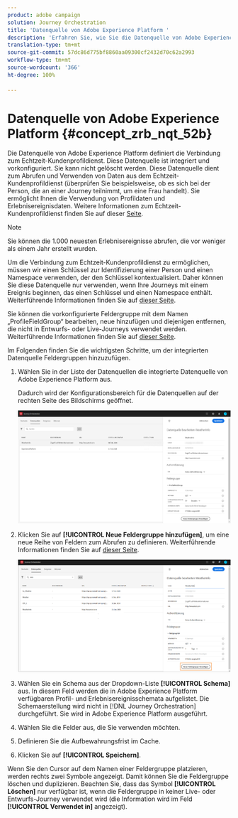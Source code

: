 ```yaml
---
product: adobe campaign
solution: Journey Orchestration
title: 'Datenquelle von Adobe Experience Platform '
description: 'Erfahren Sie, wie Sie die Datenquelle von Adobe Experience Platform konfigurieren '
translation-type: tm+mt
source-git-commit: 57dc86d775bf8860aa09300cf2432d70c62a2993
workflow-type: tm+mt
source-wordcount: '366'
ht-degree: 100%

---
```



# Datenquelle von Adobe Experience Platform {#concept_zrb_nqt_52b}

Die Datenquelle von Adobe Experience Platform definiert die Verbindung zum Echtzeit-Kundenprofildienst. Diese Datenquelle ist integriert und vorkonfiguriert. Sie kann nicht gelöscht werden. Diese Datenquelle dient zum Abrufen und Verwenden von Daten aus dem Echtzeit-Kundenprofildienst (überprüfen Sie beispielsweise, ob es sich bei der Person, die an einer Journey teilnimmt, um eine Frau handelt). Sie ermöglicht Ihnen die Verwendung von Profildaten und Erlebnisereignisdaten. Weitere Informationen zum Echtzeit-Kundenprofildienst finden Sie auf dieser [Seite](https://docs.adobe.com/content/help/de-DE/experience-platform/profile/home.html).

>[!NOTE]
>
>Sie können die 1.000 neuesten Erlebnisereignisse abrufen, die vor weniger als einem Jahr erstellt wurden.

Um die Verbindung zum Echtzeit-Kundenprofildienst zu ermöglichen, müssen wir einen Schlüssel zur Identifizierung einer Person und einen Namespace verwenden, der den Schlüssel kontextualisiert. Daher können Sie diese Datenquelle nur verwenden, wenn Ihre Journeys mit einem Ereignis beginnen, das einen Schlüssel und einen Namespace enthält. Weiterführende Informationen finden Sie auf [dieser Seite](../building-journeys/journey.md).

Sie können die vorkonfigurierte Feldergruppe mit dem Namen „ProfileFieldGroup“ bearbeiten, neue hinzufügen und diejenigen entfernen, die nicht in Entwurfs- oder Live-Journeys verwendet werden. Weiterführende Informationen finden Sie auf [dieser Seite](../datasource/field-groups.md).

Im Folgenden finden Sie die wichtigsten Schritte, um der integrierten Datenquelle Feldergruppen hinzuzufügen.

1. Wählen Sie in der Liste der Datenquellen die integrierte Datenquelle von Adobe Experience Platform aus.

   Dadurch wird der Konfigurationsbereich für die Datenquellen auf der rechten Seite des Bildschirms geöffnet.

   ![](../assets/journey23.png)

1. Klicken Sie auf **[!UICONTROL Neue Feldergruppe hinzufügen]**, um eine neue Reihe von Feldern zum Abrufen zu definieren. Weiterführende Informationen finden Sie auf [dieser Seite](../datasource/field-groups.md).

   ![](../assets/journey24.png)

1. Wählen Sie ein Schema aus der Dropdown-Liste **[!UICONTROL Schema]** aus. In diesem Feld werden die in Adobe Experience Platform verfügbaren Profil- und Erlebnisereignisschemata aufgelistet. Die Schemaerstellung wird nicht in [!DNL Journey Orchestration] durchgeführt. Sie wird in Adobe Experience Platform ausgeführt.
1. Wählen Sie die Felder aus, die Sie verwenden möchten.
1. Definieren Sie die Aufbewahrungsfrist im Cache.
1. Klicken Sie auf **[!UICONTROL Speichern]**.

Wenn Sie den Cursor auf dem Namen einer Feldergruppe platzieren, werden rechts zwei Symbole angezeigt. Damit können Sie die Feldergruppe löschen und duplizieren. Beachten Sie, dass das Symbol **[!UICONTROL Löschen]** nur verfügbar ist, wenn die Feldergruppe in keiner Live- oder Entwurfs-Journey verwendet wird (die Information wird im Feld **[!UICONTROL Verwendet in]** angezeigt).
